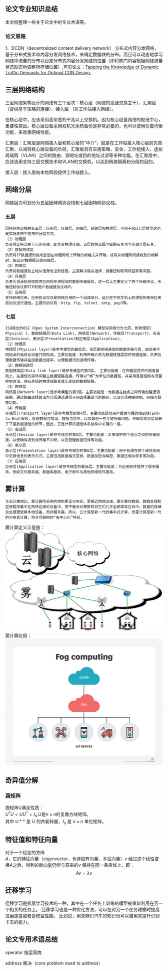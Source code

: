 ## 论文专业知识总结

本文档整理一些关于论文中的专业术语等。

### 论文思路

1、DCDN（decentralized content delivery network） 分布式内容分发网络，基于分布式技术和内容分发网络技术，来确定数据块的分布。而且可以动态地学习网络中流量的分布以设定分布式内容分发网络的位置（即将热门内容根据网络流量状态动态地调整所存储位置）,可见论文：[Tapping the Knowledge of Dynamic Traffic Demands for Optimal CDN Design.](https://ieeexplore.ieee.org/document/8552665)


## 三层网络结构
三层网络架构设计的网络有三个层次：核心层（网络的高速交换主干）、汇聚层（提供基于策略的连接）、接入层 （将工作站接入网络）。

在核心层中，应该采用高带宽的千兆以上交换机。因为核心层是网络的枢纽中心，重要性突出。核心层设备采用双机冗余热备份是非常必要的，也可以使用负载均衡功能，来改善网络性能。

汇聚层：汇聚层是网络接入层和核心层的“中介”，就是在工作站接入核心层前先做汇聚，以减轻核心层设备的负荷。汇聚层具有实施策略、安全、工作组接入、虚拟局域网（VLAN）之间的路由、源地址或目的地址过滤等多种功能。在汇聚层中，应该选用支持三层交换技术和VLAN的交换机，以达到网络隔离和分段的目的。

接入层：接入层向本地网段提供工作站接入。

## 网络分层
网络层次可划分为五层因特网协议栈和七层因特网协议栈。
### 五层

    因特网协议栈共有五层：应用层、传输层、网络层、链路层和物理层。不同于OSI七层模型这也是实际使用中使用的分层方式。 
    （1）物理层
    负责将比特流在节点间传输，即负责物理传输。该层的协议既与链路有关也与传输介质有关。
    （2）数据链路层
    负责将IP数据报封装成合适在物理网络上传输的帧格式并传输，或将从物理网络接收到的帧解封，取出IP数据报交给网络层。
    （3）网络层
    负责将数据报独立地从信源发送到信宿，主要解决路由选择、拥塞控制和网络互联等问题。
    （4）传输层
    负责为信源和信宿提供应用程序进程间的数据传输服务，这一层上主要定义了两个传输协议，传输控制协议即TCP和用户数据报协议UDP。
    （5）应用层
    支持网络应用，应用协议仅仅是网络应用的一个组成部分，运行在不同主机上的进程则使用应用层协议进行通信。主要的协议有：http、ftp、telnet、smtp、pop3等。

### 七层

    ISO提出的OSI（Open System Interconnection）模型将网络分为七层，即物理层( Physical )、数据链路层(Data Link)、网络层(Network)、传输层(Transport)、会话层(Session)、表示层(Presentation)和应用层(Application)。
    （1）物理层
    物理层(Physical layer)是参考模型的最低层。该层是网络通信的数据传输介质，由连接不同结点的电缆与设备共同构成。主要功能是：利用传输介质为数据链路层提供物理连接，负责处理数据传输并监控数据出错率，以便数据流的透明传输。
    （2）数据链路层
    数据链路层(Data link layer)是参考模型的第2层。 主要功能是：在物理层提供的服务基础上，在通信的实体间建立数据链路连接，传输以“帧”为单位的数据包，并采用差错控制与流量控制方法，使有差错的物理线路变成无差错的数据链路。
    （3）网络层
    网络层(Network layer)是参考模型的第3层。主要功能是：为数据在结点之间传输创建逻辑链路，通过路由选择算法为分组通过通信子网选择最适当的路径，以及实现拥塞控制、网络互联等功能。
    （4）传输层
    传输层(Transport layer)是参考模型的第4层。主要功能是向用户提供可靠的端到端(End-to-End)服务，处理数据包错误、数据包次序，以及其他一些关键传输问题。传输层向高层屏蔽了下层数据通信的细节，因此，它是计算机通信体系结构中关键的一层。
    （5）会话层
    会话层(Session layer)是参考模型的第5层。主要功能是：负责维护两个结点之间的传输链接，以便确保点到点传输不中断，以及管理数据交换等功能。
    （6）表示层
    表示层(Presentation layer)是参考模型的第6层。主要功能是：用于处理在两个通信系统中交换信息的表示方式，主要包括数据格式变换、数据加密与解密、数据压缩与恢复等功能。
    （7）应用层
    应用层(Application layer)是参考模型的最高层。主要功能是：为应用软件提供了很多服务，例如文件服务器、数据库服务、电子邮件与其他网络软件服务。

## 雾计算
    与云计算相比，雾计算所采用的架构更呈分布式，更接近网络边缘。雾计算将数据、数据处理和应用程序集中在网络边缘的设备中，而不像云计算那样将它们几乎全部保存在云中。数据的存储及处理更依赖本地设备，而非服务器。所以，云计算是新一代的集中式计算，而雾计算是新一代的分布式计算，符合互联网的“去中心化”特征。

雾计算定义示意图：
![雾计算定义示意图](/pictures/雾计算示意图.jpg "雾计算")
雾计算应用：
![雾计算应用框架示意图](/pictures/storage-fog_computing_desktop.png "雾计算")

## 奇异值分解

### 酉矩阵
酉矩阵U满足性质：\
$U^*U = UU^* = I_n$,U是$n\times n$的复数方块矩阵。\
其中 $U**$ 是 $U$ 的共轭转置，$I_n$ 是 $n\times n$ 单位矩阵。

## 特征值和特征向量
对于一个给定的方阵$A$，它的特征向量（eigenvector，也译固有向量、本征向量）$v$ 经过这个线性变换$A$之后，得到的新向量仍然与原来的$v$ 保持在同一条直线上。即：
$$Av = \lambda v$$


## 迁移学习
迁移学习是机器学习技术的一种，其中在一个任务上训练的模型被重新利用在另一个相关的任务上。 迁移学习也是一种优化方法，可以在对另一个任务建模时提高进展速度或者是模型性能。 比如说，用来辨识汽车的知识也可以被用来提升识别卡车的能力。

## 论文专用术语总结

operator 指运营商

address 解决（core problem need to address）
